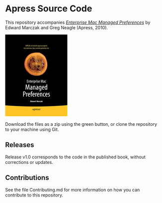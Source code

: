 # Apress Source Code

This repository accompanies [*Enterprise Mac Managed Preferences*](http://www.apress.com/9781430229377) by Edward  Marczak and Greg Neagle (Apress, 2010).

![Cover image](9781430229377.jpg)

Download the files as a zip using the green button, or clone the repository to your machine using Git.

## Releases

Release v1.0 corresponds to the code in the published book, without corrections or updates.

## Contributions

See the file Contributing.md for more information on how you can contribute to this repository.
